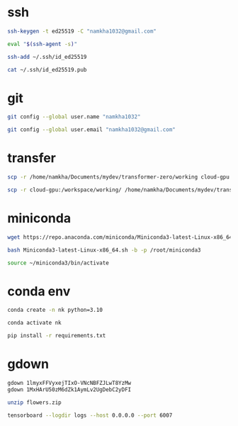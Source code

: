 # ssh
```sh
ssh-keygen -t ed25519 -C "namkha1032@gmail.com"
```
```sh
eval "$(ssh-agent -s)"
```
```sh
ssh-add ~/.ssh/id_ed25519
```
```sh
cat ~/.ssh/id_ed25519.pub
```

# git
```sh
git config --global user.name "namkha1032"
```
```sh
git config --global user.email "namkha1032@gmail.com"
```

# transfer
```sh
scp -r /home/namkha/Documents/mydev/transformer-zero/working cloud-gpu:/workspace/
```
```sh
scp -r cloud-gpu:/workspace/working/ /home/namkha/Documents/mydev/transformer-zero/
```

# miniconda
```sh
wget https://repo.anaconda.com/miniconda/Miniconda3-latest-Linux-x86_64.sh
```
```sh
bash Miniconda3-latest-Linux-x86_64.sh -b -p /root/miniconda3
```
```sh
source ~/miniconda3/bin/activate
```
# conda env
```sh
conda create -n nk python=3.10
```
```sh
conda activate nk
```
```sh
pip install -r requirements.txt
```
# gdown
```sh
gdown 1lmyxFFVyxejTIxO-VNcNBFZJLwT8YzMw
gdown 1MxHArU50zM6dZk1AymLv2UgDebC2yDFI
```
```sh
unzip flowers.zip
```
```sh
tensorboard --logdir logs --host 0.0.0.0 --port 6007
```
